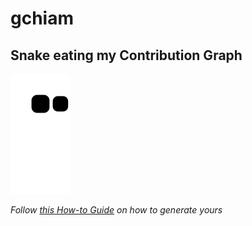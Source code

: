 # gchiam

## Snake eating my Contribution Graph
![Snake eating my Contriubution Graph](https://raw.githubusercontent.com/gchiam/gchiam/output/github-contribution-grid-snake.svg)

_Follow [this How-to Guide](https://github.com/marketplace/actions/generate-snake-game-from-github-contribution-grid) on how to generate yours_
